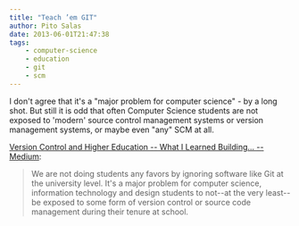 ```yaml
---
title: "Teach ’em GIT"
author: Pito Salas
date: 2013-06-01T21:47:38
tags:
    - computer-science
    - education
    - git
    - scm
---
```




I don't agree that it's a "major problem for computer science" - by a long
shot. But still it is odd that often Computer Science students are not exposed
to 'modern' source control management systems or version management systems,
or maybe even "any" SCM at all.

[Version Control and Higher Education -- What I Learned Building… --
Medium](<https://medium.com/what-i-learned-building/78dc8e3f66f1>):

> We are not doing students any favors by ignoring software like Git at the
> university level. It's a major problem for computer science, information
> technology and design students to not--at the very least--be exposed to some
> form of version control or source code management during their tenure at
> school.




